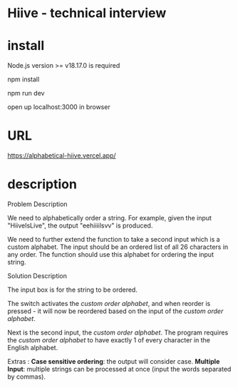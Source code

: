 # Hiive - technical interview

# install

Node.js version >= v18.17.0 is required

npm install

npm run dev

open up localhost:3000 in browser

# URL
https://alphabetical-hiive.vercel.app/

# description

Problem Description
    
We need to alphabetically order a string. For example, given the input "HiiveIsLive", the output "eehiiiilsvv" is produced.
  
We need to further extend the function to take a second input which is a custom alphabet. The input should be an ordered list of all 26 characters in any order. The function should use this alphabet for ordering the input string.
    

Solution Description
    
The input box is for the string to be ordered.
    
The switch activates the <i>custom order alphabet</i>, and when reorder is pressed - it will now be reordered based on the input of the <i>custom order alphabet</i>. 
    
Next is the second input, the <i>custom order alphabet</i>. The program requires the <i>custom order alphabet</i> to have exactly 1 of every character in the English alphabet.
    
Extras : <b>Case sensitive ordering</b>: the output will consider case. <b>Multiple Input</b>: multiple strings can be processed at once (input the words separated by commas).
    
